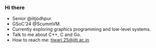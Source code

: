 ### Hi there
- Senior @iitjodhpur.
- GSoC'24 @ScummVM.
- Currently exploring graphics programming and low-level systems.
- Talk to me about C++, C and Go.
- How to reach me: <a href="mailto:tiwari.25@iitj.ac.in">tiwari.25@iitj.ac.in</a>

